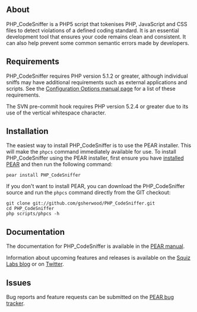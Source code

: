 About
-----

PHP\_CodeSniffer is a PHP5 script that tokenises PHP, JavaScript and CSS files to detect violations of a defined coding standard. It is an essential development tool that ensures your code remains clean and consistent. It can also help prevent some common semantic errors made by developers.

Requirements
------------

PHP\_CodeSniffer requires PHP version 5.1.2 or greater, although individual sniffs may have additional requirements such as external applications and scripts. See the [Configuration Options manual page](http://pear.php.net/manual/en/package.php.php-codesniffer.config-options.php) for a list of these requirements.

The SVN pre-commit hook requires PHP version 5.2.4 or greater due to its use of the vertical whitespace character.

Installation
------------

The easiest way to install PHP\_CodeSniffer is to use the PEAR installer. This will make the `phpcs` command immediately available for use. To install PHP\_CodeSniffer using the PEAR installer, first ensure you have [installed PEAR](http://pear.php.net/manual/en/installation.getting.php) and then run the following command:

    pear install PHP_CodeSniffer

If you don't want to install PEAR, you can download the PHP\_CodeSniffer source and run the `phpcs` command directly from the GIT checkout:

    git clone git://github.com/gsherwood/PHP_CodeSniffer.git
    cd PHP_CodeSniffer
    php scripts/phpcs -h

Documentation
-------------

The documentation for PHP\_CodeSniffer is available in the [PEAR manual](http://pear.php.net/manual/en/package.php.php-codesniffer.php).

Information about upcoming features and releases is available on the [Squiz Labs blog](http://www.squizlabs.com/php-codesniffer) or on [Twitter](http://twitter.com/#!/gregsherwood).

Issues
------

Bug reports and feature requests can be submitted on the [PEAR bug tracker](http://pear.php.net/package/PHP_CodeSniffer/bugs).
